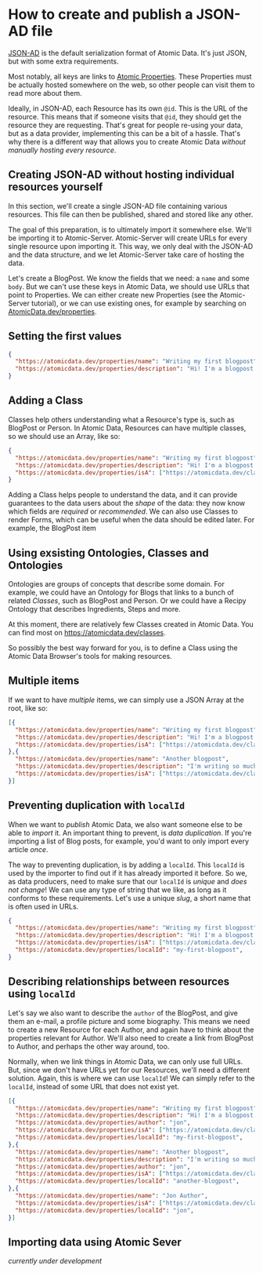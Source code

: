 # How to create and publish a JSON-AD file

[JSON-AD](core/json-ad.md) is the default serialization format of Atomic Data.
It's just JSON, but with some extra requirements.

Most notably, all keys are links to [Atomic Properties](https://atomicdata.dev/classes/Property).
These Properties must be actually hosted somewhere on the web, so other people can visit them to read more about them.

Ideally, in JSON-AD, each Resource has its own `@id`.
This is the URL of the resource.
This means that if someone visits that `@id`, they should get the resource they are requesting.
That's great for people re-using your data, but as a data provider, implementing this can be a bit of a hassle.
That's why there is a different way that allows you to create Atomic Data _without manually hosting every resource_.

## Creating JSON-AD without hosting individual resources yourself

In this section, we'll create a single JSON-AD file containing various resources.
This file can then be published, shared and stored like any other.

The goal of this preparation, is to ultimately import it somewhere else.
We'll be importing it to Atomic-Server.
Atomic-Server will create URLs for every single resource upon importing it.
This way, we only deal with the JSON-AD and the data structure, and we let Atomic-Server take care of hosting the data.

Let's create a BlogPost.
We know the fields that we need: a `name` and some `body`.
But we can't use these keys in Atomic Data, we should use URLs that point to Properties.
We can either create new Properties (see the Atomic-Server tutorial), or we can use existing ones, for example by searching on [AtomicData.dev/properties](https://atomicdata.dev/properties).

## Setting the first values

```json
{
  "https://atomicdata.dev/properties/name": "Writing my first blogpost",
  "https://atomicdata.dev/properties/description": "Hi! I'm a blogpost. I'm also machine readable!",
}
```

## Adding a Class

Classes help others understanding what a Resource's type is, such as BlogPost or Person.
In Atomic Data, Resources can have multiple classes, so we should use an Array, like so:

```json
{
  "https://atomicdata.dev/properties/name": "Writing my first blogpost",
  "https://atomicdata.dev/properties/description": "Hi! I'm a blogpost. I'm also machine readable!",
  "https://atomicdata.dev/properties/isA": ["https://atomicdata.dev/classes/Blogpost"],
}
```

Adding a Class helps people to understand the data, and it can provide guarantees to the data users about the _shape_ of the data: they now know which fields are _required_ or _recommended_.
We can also use Classes to render Forms, which can be useful when the data should be edited later.
For example, the BlogPost item

## Using exsisting Ontologies, Classes and Ontologies

Ontologies are groups of concepts that describe some domain.
For example, we could have an Ontology for Blogs that links to a bunch of related _Classes_, such as BlogPost and Person.
Or we could have a Recipy Ontology that describes Ingredients, Steps and more.

At this moment, there are relatively few Classes created in Atomic Data.
You can find most on https://atomicdata.dev/classes.

So possibly the best way forward for you, is to define a Class using the Atomic Data Browser's tools for making resources.

## Multiple items

If we want to have _multiple_ items, we can simply use a JSON Array at the root, like so:

```json
[{
  "https://atomicdata.dev/properties/name": "Writing my first blogpost",
  "https://atomicdata.dev/properties/description": "Hi! I'm a blogpost. I'm also machine readable!",
  "https://atomicdata.dev/properties/isA": ["https://atomicdata.dev/classes/Blogpost"],
},{
  "https://atomicdata.dev/properties/name": "Another blogpost",
  "https://atomicdata.dev/properties/description": "I'm writing so much my hands hurt.",
  "https://atomicdata.dev/properties/isA": ["https://atomicdata.dev/classes/Blogpost"],
}]
```

## Preventing duplication with `localId`

When we want to _publish_ Atomic Data, we also want someone else to be able to _import_ it.
An important thing to prevent, is _data duplication_.
If you're importing a list of Blog posts, for example, you'd want to only import every article _once_.

The way to preventing duplication, is by adding a `localId`.
This `localId` is used by the importer to find out if it has already imported it before.
So we, as data producers, need to make sure that our `localId` is _unique_ and _does not change_!
We can use any type of string that we like, as long as it conforms to these requirements.
Let's use a unique _slug_, a short name that is often used in URLs.

```json
{
  "https://atomicdata.dev/properties/name": "Writing my first blogpost",
  "https://atomicdata.dev/properties/description": "Hi! I'm a blogpost. I'm also machine readable!",
  "https://atomicdata.dev/properties/isA": ["https://atomicdata.dev/classes/Blogpost"],
  "https://atomicdata.dev/properties/localId": "my-first-blogpost",
}
```

## Describing relationships between resources using `localId`

Let's say we also want to describe the `author` of the BlogPost, and give them an e-mail, a profile picture and some biography.
This means we need to create a new Resource for each Author, and again have to think about the properties relevant for Author.
We'll also need to create a link from BlogPost to Author, and perhaps the other way around, too.

Normally, when we link things in Atomic Data, we can only use full URLs.
But, since we don't have URLs yet for our Resources, we'll need a different solution.
Again, this is where we can use `localId`!
We can simply refer to the `localId`, instead of some URL that does not exist yet.

```json
[{
  "https://atomicdata.dev/properties/name": "Writing my first blogpost",
  "https://atomicdata.dev/properties/description": "Hi! I'm a blogpost. I'm also machine readable!",
  "https://atomicdata.dev/properties/author": "jon",
  "https://atomicdata.dev/properties/isA": ["https://atomicdata.dev/classes/Blogpost"],
  "https://atomicdata.dev/properties/localId": "my-first-blogpost",
},{
  "https://atomicdata.dev/properties/name": "Another blogpost",
  "https://atomicdata.dev/properties/description": "I'm writing so much my hands hurt.",
  "https://atomicdata.dev/properties/author": "jon",
  "https://atomicdata.dev/properties/isA": ["https://atomicdata.dev/classes/Blogpost"],
  "https://atomicdata.dev/properties/localId": "another-blogpost",
},{
  "https://atomicdata.dev/properties/name": "Jon Author",
  "https://atomicdata.dev/properties/isA": ["https://atomicdata.dev/classes/Person"],
  "https://atomicdata.dev/properties/localId": "jon",
}]
```

## Importing data using Atomic Sever

_currently under development_
